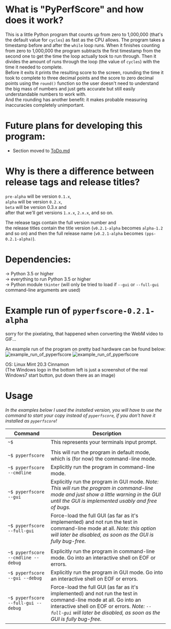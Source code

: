 # What is "PyPerfScore" and how does it work? 
This is a little Python program that counts up from zero to 1,000,000 (that's the default value for `cycles`) as fast as the CPU allows. The program takes a timestamp before and after the `while` loop runs. When it finishes counting from zero to 1,000,000 the program subtracts the first timestamp from the second one to get the time the loop actually took to run through. Then it divides the amount of runs through the loop (the value of `cycles`) with the time it needed to complete.   
Before it exits it prints the resulting score to the screen, rounding the time it took to complete to three decimal points and the score to zero decimal points using the `round()` function so the user doesn't need to understand the big mass of numbers and just gets accurate but still easily understandable numbers to work with.   
And the rounding has another benefit: it makes probable measuring inaccuracies completely unimportant. 

# Future plans for developing this program:
* Section moved to [ToDo.md](ToDo.md)

# Why is there a difference between release tags and release titles? 
`pre-alpha` will be version `0.1.x`,   
`alpha` will be version `0.2.x`,   
`beta` will be version 0.3.x and   
after that we'll get versions `1.x.x`, `2.x.x`, and so on.   
   
The release tags contain the full version number and   
the release titles contain the title version (`v0.2.1-alpha` becomes `alpha-1.2` and so on) and then the full release name (`v0.2.1-alpha` becomes `(pps-0.2.1-alpha)`).

# Dependencies:
-> Python 3.5 or higher   
-> everything to run Python 3.5 or higher  
-> Python module `tkinter` (will only be tried to load if `--gui` or `--full-gui` command-line arguments are used)
   
# Example run of `pyperfscore-0.2.1-alpha`
sorry for the pixelating, that happened when converting the WebM video to GIF...   

An example run of the program on pretty bad hardware can be found below:   
![example_run_of_pyperfscore](https://user-images.githubusercontent.com/94976382/149187622-4e1974ee-e416-4722-aafb-ab3cd72e7574.gif#gh-dark-mode-only)
![example_run_of_pyperfscore](https://user-images.githubusercontent.com/94976382/149190990-7a03fbd0-1792-4692-a533-78c7ab118e83.gif#gh-light-mode-only)
   
OS: Linux Mint 20.3 Cinnamon   
(The Windows logo in the bottom left is just a screenshot of the real Windows7 start button, put down there as an image)

# Usage
*In the examples below I used the installed version, you will have to use the command to start your copy instead of `pyperfscore`, if you don't have it installed as `pyperfscore`!*    

|Command|Description|
|-------|-----------|
|`~$ `|This represents your terminals input prompt.|
|||
|`~$ pyperfscore`|This will run the program in default mode, which is (for now) the command-line mode.|
|`~$ pyperfscore --cmdline`|Explicitly run the program in command-line mode.|
|`~$ pyperfscore --gui`|Explicitly run the program in GUI mode. *Note: This will run the program in command-line mode and just show a little warning in the GUI until the GUI is implemented usably and free of bugs.*|
|`~$ pyperfscore --full-gui`|Force-load the full GUI (as far as it's implemented) and not run the test in command-line mode at all. *Note: this option will later be disabled, as soon as the GUI is fully bug-free.*|
|||
|`~$ pyperfscore --cmdline --debug`|Explicitly run the program in command-line mode. Go into an interactive shell on EOF or errors.|
|`~$ pyperfscore --gui --debug`|Explicitly run the program in GUI mode. Go into an interactive shell on EOF or errors.|
|`~$ pyperfscore --full-gui --debug`|Force-load the full GUI (as far as it's implemented) and not run the test in command-line mode at all. Go into an interactive shell on EOF or errors. *Note: `--full-gui` will later be disabled, as soon as the GUI is fully bug-free.*|
